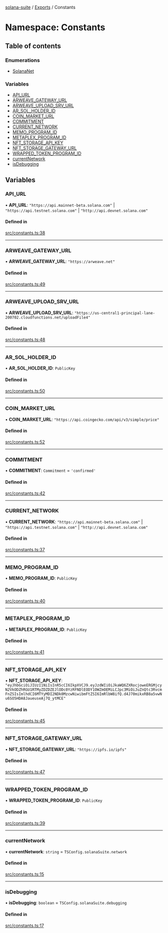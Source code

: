 [solana-suite](../README.md) / [Exports](../modules.md) / Constants

# Namespace: Constants

## Table of contents

### Enumerations

- [SolanaNet](../enums/Constants.SolanaNet.md)

### Variables

- [API\_URL](Constants.md#api_url)
- [ARWEAVE\_GATEWAY\_URL](Constants.md#arweave_gateway_url)
- [ARWEAVE\_UPLOAD\_SRV\_URL](Constants.md#arweave_upload_srv_url)
- [AR\_SOL\_HOLDER\_ID](Constants.md#ar_sol_holder_id)
- [COIN\_MARKET\_URL](Constants.md#coin_market_url)
- [COMMITMENT](Constants.md#commitment)
- [CURRENT\_NETWORK](Constants.md#current_network)
- [MEMO\_PROGRAM\_ID](Constants.md#memo_program_id)
- [METAPLEX\_PROGRAM\_ID](Constants.md#metaplex_program_id)
- [NFT\_STORAGE\_API\_KEY](Constants.md#nft_storage_api_key)
- [NFT\_STORAGE\_GATEWAY\_URL](Constants.md#nft_storage_gateway_url)
- [WRAPPED\_TOKEN\_PROGRAM\_ID](Constants.md#wrapped_token_program_id)
- [currentNetwork](Constants.md#currentnetwork)
- [isDebugging](Constants.md#isdebugging)

## Variables

### API\_URL

• **API\_URL**: ``"https://api.mainnet-beta.solana.com"`` \| ``"https://api.testnet.solana.com"`` \| ``"http://api.devnet.solana.com"``

#### Defined in

[src/constants.ts:38](https://github.com/fukaoi/solana-suite/blob/62f455f/src/constants.ts#L38)

___

### ARWEAVE\_GATEWAY\_URL

• **ARWEAVE\_GATEWAY\_URL**: ``"https://arweave.net"``

#### Defined in

[src/constants.ts:49](https://github.com/fukaoi/solana-suite/blob/62f455f/src/constants.ts#L49)

___

### ARWEAVE\_UPLOAD\_SRV\_URL

• **ARWEAVE\_UPLOAD\_SRV\_URL**: ``"https://us-central1-principal-lane-200702.cloudfunctions.net/uploadFile4"``

#### Defined in

[src/constants.ts:48](https://github.com/fukaoi/solana-suite/blob/62f455f/src/constants.ts#L48)

___

### AR\_SOL\_HOLDER\_ID

• **AR\_SOL\_HOLDER\_ID**: `PublicKey`

#### Defined in

[src/constants.ts:50](https://github.com/fukaoi/solana-suite/blob/62f455f/src/constants.ts#L50)

___

### COIN\_MARKET\_URL

• **COIN\_MARKET\_URL**: ``"https://api.coingecko.com/api/v3/simple/price"``

#### Defined in

[src/constants.ts:52](https://github.com/fukaoi/solana-suite/blob/62f455f/src/constants.ts#L52)

___

### COMMITMENT

• **COMMITMENT**: `Commitment` = `'confirmed'`

#### Defined in

[src/constants.ts:42](https://github.com/fukaoi/solana-suite/blob/62f455f/src/constants.ts#L42)

___

### CURRENT\_NETWORK

• **CURRENT\_NETWORK**: ``"https://api.mainnet-beta.solana.com"`` \| ``"https://api.testnet.solana.com"`` \| ``"http://api.devnet.solana.com"``

#### Defined in

[src/constants.ts:37](https://github.com/fukaoi/solana-suite/blob/62f455f/src/constants.ts#L37)

___

### MEMO\_PROGRAM\_ID

• **MEMO\_PROGRAM\_ID**: `PublicKey`

#### Defined in

[src/constants.ts:40](https://github.com/fukaoi/solana-suite/blob/62f455f/src/constants.ts#L40)

___

### METAPLEX\_PROGRAM\_ID

• **METAPLEX\_PROGRAM\_ID**: `PublicKey`

#### Defined in

[src/constants.ts:41](https://github.com/fukaoi/solana-suite/blob/62f455f/src/constants.ts#L41)

___

### NFT\_STORAGE\_API\_KEY

• **NFT\_STORAGE\_API\_KEY**: ``"eyJhbGciOiJIUzI1NiIsInR5cCI6IkpXVCJ9.eyJzdWIiOiJkaWQ6ZXRocjoweERGMjcyN2VkODZhRGU1RTMyZDZDZEJlODc0YzRFNDlEODY1OWZmOEMiLCJpc3MiOiJuZnQtc3RvcmFnZSIsImlhdCI6MTYyMDI2NDk0MzcwNiwibmFtZSI6ImRlbW8ifQ.d4J70mikxRB8a5vwNu6SO5HDA8JaueuseAj7Q_ytMCE"``

#### Defined in

[src/constants.ts:45](https://github.com/fukaoi/solana-suite/blob/62f455f/src/constants.ts#L45)

___

### NFT\_STORAGE\_GATEWAY\_URL

• **NFT\_STORAGE\_GATEWAY\_URL**: ``"https://ipfs.io/ipfs"``

#### Defined in

[src/constants.ts:47](https://github.com/fukaoi/solana-suite/blob/62f455f/src/constants.ts#L47)

___

### WRAPPED\_TOKEN\_PROGRAM\_ID

• **WRAPPED\_TOKEN\_PROGRAM\_ID**: `PublicKey`

#### Defined in

[src/constants.ts:39](https://github.com/fukaoi/solana-suite/blob/62f455f/src/constants.ts#L39)

___

### currentNetwork

• **currentNetwork**: `string` = `TSConfig.solanaSuite.network`

#### Defined in

[src/constants.ts:15](https://github.com/fukaoi/solana-suite/blob/62f455f/src/constants.ts#L15)

___

### isDebugging

• **isDebugging**: `boolean` = `TSConfig.solanaSuite.debugging`

#### Defined in

[src/constants.ts:17](https://github.com/fukaoi/solana-suite/blob/62f455f/src/constants.ts#L17)

